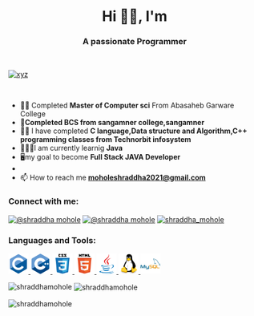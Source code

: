 <h1 align="center">Hi 👋😊, I'm </h1>
<h3 align="center">A passionate Programmer</h3>

<p align="left"> <img src="https://komarev.com/ghpvc/?username=&label=Profile%20views&color=0e75b6&style=flat" alt="" /> </p>

<p align="left"> <a href="https://github.com/ryo-ma/github-profile-trophy"><img src="https://github-profile-trophy.vercel.app/?username=xyz" alt="xyz" /></a> </p>

<p align="left"> <a href="https://twitter.com/" target="blank"><img src="https://img.shields.io/twitter/follow/?logo=twitter&style=for-the-badge" alt="" /></a> </p>



- 👩‍🎓 Completed **Master of Computer sci** From Abasaheb Garware College
- 👩‍**Completed BCS from sangamner college,sangamner**
- 👩‍💻 I have completed **C language,Data structure and Algorithm,C++ programming classes from Technorbit infosystem**
- 🍵👩‍💻I am currently learnig **Java**
- 🖥️my goal to become **Full Stack JAVA Developer**
- 
- 📫 How to reach me **moholeshraddha2021@gmail.com**

<h3 align="left">Connect with me:</h3>
<p align="left">
<a href="https://linkedin.com/in/@shraddha-mohole" target="blank"><img align="center" src="https://raw.githubusercontent.com/rahuldkjain/github-profile-readme-generator/master/src/images/icons/Social/linked-in-alt.svg" alt="@shraddha mohole" height="30" width="40" /></a>
<a href="https://fb.com/@shraddhamohole" target="blank"><img align="center" src="https://raw.githubusercontent.com/rahuldkjain/github-profile-readme-generator/master/src/images/icons/Social/facebook.svg" alt="@shraddha mohole" height="30" width="40" /></a>
<a href="https://instagram.com/shraddha_mohole" target="blank"><img align="center" src="https://raw.githubusercontent.com/rahuldkjain/github-profile-readme-generator/master/src/images/icons/Social/instagram.svg" alt="shraddha_mohole" height="30" width="40" /></a>
</p>

<h3 align="left">Languages and Tools:</h3>
<p align="left"> <a href="https://www.cprogramming.com/" target="_blank" rel="noreferrer"> <img src="https://raw.githubusercontent.com/devicons/devicon/master/icons/c/c-original.svg" alt="c" width="40" height="40"/> </a> <a href="https://www.w3schools.com/cpp/" target="_blank" rel="noreferrer"> <img src="https://raw.githubusercontent.com/devicons/devicon/master/icons/cplusplus/cplusplus-original.svg" alt="cplusplus" width="40" height="40"/> </a> <a href="https://www.w3schools.com/css/" target="_blank" rel="noreferrer"> <img src="https://raw.githubusercontent.com/devicons/devicon/master/icons/css3/css3-original-wordmark.svg" alt="css3" width="40" height="40"/> </a> <a href="https://www.w3.org/html/" target="_blank" rel="noreferrer"> <img src="https://raw.githubusercontent.com/devicons/devicon/master/icons/html5/html5-original-wordmark.svg" alt="html5" width="40" height="40"/> </a> <a href="https://www.java.com" target="_blank" rel="noreferrer"> <img src="https://raw.githubusercontent.com/devicons/devicon/master/icons/java/java-original.svg" alt="java" width="40" height="40"/> </a> <a href="https://www.linux.org/" target="_blank" rel="noreferrer"> <img src="https://raw.githubusercontent.com/devicons/devicon/master/icons/linux/linux-original.svg" alt="linux" width="40" height="40"/> </a> <a href="https://www.mysql.com/" target="_blank" rel="noreferrer"> <img src="https://raw.githubusercontent.com/devicons/devicon/master/icons/mysql/mysql-original-wordmark.svg" alt="mysql" width="40" height="40"/> </a> </p>

<p><img align="left" src="https://github-readme-stats.vercel.app/api/top-langs?username&show_icons=true&locale=en&layout=compact" alt="shraddhamohole" /></p>

<p>&nbsp;<img align="center" src="https://github-readme-stats.vercel.app/api?username&show_icons=true&locale=en" alt="shraddhamohole" /></p>

<p><img align="center" src="https://github-readme-streak-stats.herokuapp.com/?username=xyz&" alt="shraddhamohole" /></p>

